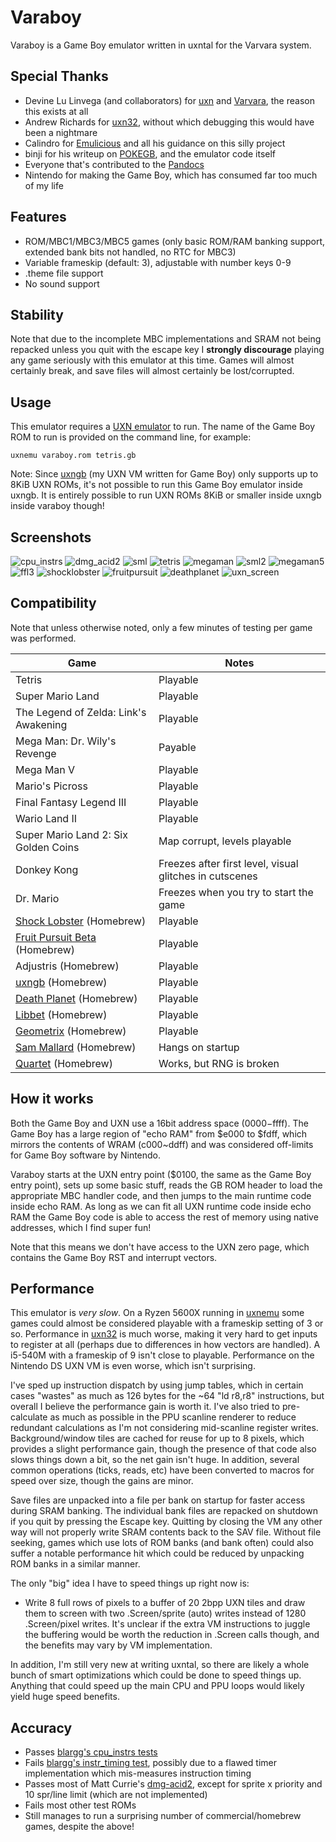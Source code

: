 # Varaboy

Varaboy is a Game Boy emulator written in uxntal for the Varvara system.

## Special Thanks

- Devine Lu Linvega (and collaborators) for [uxn](https://100r.co/site/uxn.html) and [Varvara](https://wiki.xxiivv.com/site/varvara.html), the reason this exists at all
- Andrew Richards for [uxn32](https://github.com/randrew/uxn32), without which debugging this would have been a nightmare
- Calindro for [Emulicious](https://emulicious.net/) and all his guidance on this silly project
- binji for his writeup on [POKEGB](https://binji.github.io/posts/pokegb/), and the emulator code itself
- Everyone that's contributed to the [Pandocs](https://gbdev.io/pandocs/)
- Nintendo for making the Game Boy, which has consumed far too much of my life

## Features

- ROM/MBC1/MBC3/MBC5 games (only basic ROM/RAM banking support, extended bank bits not handled, no RTC for MBC3)
- Variable frameskip (default: 3), adjustable with number keys 0-9
- .theme file support
- No sound support

## Stability

Note that due to the incomplete MBC implementations and SRAM not being repacked unless you quit with the escape key I **strongly discourage** playing any game seriously with this emulator at this time. Games will almost certainly break, and save files will almost certainly be lost/corrupted.

## Usage

This emulator requires a [UXN emulator](https://100r.co/site/uxn.html) to run. The name of the Game Boy ROM to run is provided on the command line, for example:

```
uxnemu varaboy.rom tetris.gb
```

Note: Since [uxngb](https://github.com/tbsp/uxngb) (my UXN VM written for Game Boy) only supports up to 8KiB UXN ROMs, it's not possible to run this Game Boy emulator inside uxngb. It is entirely possible to run UXN ROMs 8KiB or smaller inside uxngb inside varaboy though!

## Screenshots

![cpu_instrs](https://user-images.githubusercontent.com/10489588/206598200-41defefa-eca2-4bd9-82ec-38a91720051f.png)
![dmg_acid2](https://user-images.githubusercontent.com/10489588/206787383-e8560e41-8bd5-411e-a122-65590a3451d3.png)
![sml](https://user-images.githubusercontent.com/10489588/206598205-648f7803-ef93-48bf-941c-fd6364377f26.png)
![tetris](https://user-images.githubusercontent.com/10489588/206598212-73f4ea28-b395-48c3-8b4e-1f3fa53ce066.png)
![megaman](https://user-images.githubusercontent.com/10489588/206598220-17d24d65-aad9-40ff-99aa-296304af2537.png)
![sml2](https://user-images.githubusercontent.com/10489588/206598226-99623113-ee35-4cfb-9c0d-18776744a003.png)
![megaman5](https://user-images.githubusercontent.com/10489588/206598232-b11c6275-c0e3-44f0-872e-68553066a54c.png)
![ffl3](https://user-images.githubusercontent.com/10489588/206787415-c6e668c9-e108-400f-b57e-59eb941aa9f0.png)
![shocklobster](https://user-images.githubusercontent.com/10489588/206598263-3e502dc6-36a7-42fd-a832-41fba7d70fa4.png)
![fruitpursuit](https://user-images.githubusercontent.com/10489588/206598268-7ce553ee-7a00-46e8-a54f-bbced9f2336c.png)
![deathplanet](https://user-images.githubusercontent.com/10489588/206598279-2072e63b-05da-40fb-a9f0-cc11933b387c.png)
![uxn_screen](https://user-images.githubusercontent.com/10489588/206768329-aad8e609-1f79-458d-9824-f29eb0f9bdbe.png)

## Compatibility

Note that unless otherwise noted, only a few minutes of testing per game was performed.

| Game | Notes |
| --- | --- |
| Tetris | Playable |
| Super Mario Land | Playable |
| The Legend of Zelda: Link's Awakening | Playable |
| Mega Man: Dr. Wily's Revenge | Payable |
| Mega Man V | Playable |
| Mario's Picross | Playable |
| Final Fantasy Legend III | Playable |
| Wario Land II | Playable |
| Super Mario Land 2: Six Golden Coins | Map corrupt, levels playable |
| Donkey Kong | Freezes after first level, visual glitches in cutscenes |
| Dr. Mario | Freezes when you try to start the game |
| [Shock Lobster](https://tbsp.itch.io/shock-lobster) (Homebrew) | Playable |
| [Fruit Pursuit Beta](https://tbsp.itch.io/fruit-pursuit) (Homebrew) | Playable |
| Adjustris (Homebrew) | Playable |
| [uxngb](https://github.com/tbsp/uxngb) (Homebrew) | Playable |
| [Death Planet](https://makrill.itch.io/death-planet) (Homebrew) | Playable |
| [Libbet](https://github.com/pinobatch/libbet) (Homebrew) | Playable |
| [Geometrix](https://github.com/AntonioND/geometrix) (Homebrew) | Playable |
| [Sam Mallard](https://snorpung.itch.io/sam-mallard-gb) (Homebrew) | Hangs on startup |
| [Quartet](https://makrill.itch.io/quartet) (Homebrew) | Works, but RNG is broken |

## How it works

Both the Game Boy and UXN use a 16bit address space ($0000-$ffff). The Game Boy has a large region of "echo RAM" from $e000 to $fdff, which mirrors the contents of WRAM (c000~ddff) and was considered off-limits for Game Boy software by Nintendo.

Varaboy starts at the UXN entry point ($0100, the same as the Game Boy entry point), sets up some basic stuff, reads the GB ROM header to load the appropriate MBC handler code, and then jumps to the main runtime code inside echo RAM. As long as we can fit all UXN runtime code inside echo RAM the Game Boy code is able to access the rest of memory using native addresses, which I find super fun!

Note that this means we don't have access to the UXN zero page, which contains the Game Boy RST and interrupt vectors.

## Performance

This emulator is *very slow*. On a Ryzen 5600X running in [uxnemu](https://sr.ht/~rabbits/uxn/) some games could almost be considered playable with a frameskip setting of 3 or so. Performance in [uxn32](https://github.com/randrew/uxn32) is much worse, making it very hard to get inputs to register at all (perhaps due to differences in how vectors are handled). A i5-540M with a frameskip of 9 isn't close to playable. Performance on the Nintendo DS UXN VM is even worse, which isn't surprising.

I've sped up instruction dispatch by using jump tables, which in certain cases "wastes" as much as 126 bytes for the ~64 "ld r8,r8" instructions, but overall I believe the performance gain is worth it. I've also tried to pre-calculate as much as possible in the PPU scanline renderer to reduce redundant calculations as I'm not considering mid-scanline register writes. Background/window tiles are cached for reuse for up to 8 pixels, which provides a slight performance gain, though the presence of that code also slows things down a bit, so the net gain isn't huge. In addition, several common operations (ticks, reads, etc) have been converted to macros for speed over size, though the gains are minor.

Save files are unpacked into a file per bank on startup for faster access during SRAM banking. The individual bank files are repacked on shutdown if you quit by pressing the Escape key. Quitting by closing the VM any other way will not properly write SRAM contents back to the SAV file. Without file seeking, games which use lots of ROM banks (and bank often) could also suffer a notable performance hit which could be reduced by unpacking ROM banks in a similar manner.

The only "big" idea I have to speed things up right now is:
- Write 8 full rows of pixels to a buffer of 20 2bpp UXN tiles and draw them to screen with two .Screen/sprite (auto) writes instead of 1280 .Screen/pixel writes. It's unclear if the extra VM instructions to juggle the buffering would be worth the reduction in .Screen calls though, and the benefits may vary by VM implementation.

In addition, I'm still very new at writing uxntal, so there are likely a whole bunch of smart optimizations which could be done to speed things up. Anything that could speed up the main CPU and PPU loops would likely yield huge speed benefits.

## Accuracy

- Passes [blargg's cpu_instrs tests](https://github.com/retrio/gb-test-roms)
- Fails [blargg's instr_timing test](https://github.com/retrio/gb-test-roms), possibly due to a flawed timer implementation which mis-measures instruction timing
- Passes most of Matt Currie's [dmg-acid2](https://github.com/mattcurrie/dmg-acid2), except for sprite x priority and 10 spr/line limit (which are not implemented)
- Fails most other test ROMs
- Still manages to run a surprising number of commercial/homebrew games, despite the above!
